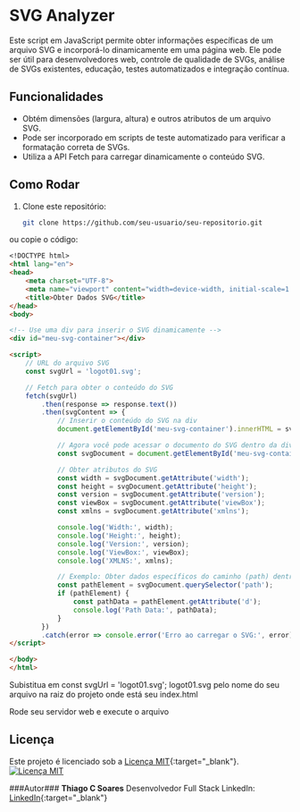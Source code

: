 # SVG Analyzer

Este script em JavaScript permite obter informações específicas de um arquivo SVG e incorporá-lo dinamicamente em uma página web. Ele pode ser útil para desenvolvedores web, controle de qualidade de SVGs, análise de SVGs existentes, educação, testes automatizados e integração contínua.

## Funcionalidades

- Obtém dimensões (largura, altura) e outros atributos de um arquivo SVG.
- Pode ser incorporado em scripts de teste automatizado para verificar a formatação correta de SVGs.
- Utiliza a API Fetch para carregar dinamicamente o conteúdo SVG.

## Como Rodar

1. Clone este repositório:

   ```bash
   git clone https://github.com/seu-usuario/seu-repositorio.git
	```

ou copie o código:

```markdown
<!DOCTYPE html>
<html lang="en">
<head>
    <meta charset="UTF-8">
    <meta name="viewport" content="width=device-width, initial-scale=1.0">
    <title>Obter Dados SVG</title>
</head>
<body>

<!-- Use uma div para inserir o SVG dinamicamente -->
<div id="meu-svg-container"></div>

<script>
    // URL do arquivo SVG
    const svgUrl = 'logot01.svg';

    // Fetch para obter o conteúdo do SVG
    fetch(svgUrl)
        .then(response => response.text())
        .then(svgContent => {
            // Inserir o conteúdo do SVG na div
            document.getElementById('meu-svg-container').innerHTML = svgContent;

            // Agora você pode acessar o documento do SVG dentro da div
            const svgDocument = document.getElementById('meu-svg-container').querySelector('svg');

            // Obter atributos do SVG
            const width = svgDocument.getAttribute('width');
            const height = svgDocument.getAttribute('height');
            const version = svgDocument.getAttribute('version');
            const viewBox = svgDocument.getAttribute('viewBox');
            const xmlns = svgDocument.getAttribute('xmlns');

            console.log('Width:', width);
            console.log('Height:', height);
            console.log('Version:', version);
            console.log('ViewBox:', viewBox);
            console.log('XMLNS:', xmlns);

            // Exemplo: Obter dados específicos do caminho (path) dentro do SVG
            const pathElement = svgDocument.querySelector('path');
            if (pathElement) {
                const pathData = pathElement.getAttribute('d');
                console.log('Path Data:', pathData);
            }
        })
        .catch(error => console.error('Erro ao carregar o SVG:', error));
</script>

</body>
</html>

```

Subistitua em const svgUrl = 'logot01.svg';
logot01.svg pelo nome do seu arquivo na raiz do projeto onde está seu index.html

Rode seu servidor web e execute o arquivo

## Licença

Este projeto é licenciado sob a [Licença MIT](https://opensource.org/licenses/MIT){:target="_blank"}.
[![Licença MIT](https://img.shields.io/badge/Licen%C3%A7a-MIT-blue.svg)](LICENSE)


###Autor###
**Thiago C Soares**
Desenvolvedor Full Stack
LinkedIn: [LinkedIn](https://linkedin.com/in/thiago-csoares){:target="_blank"}
